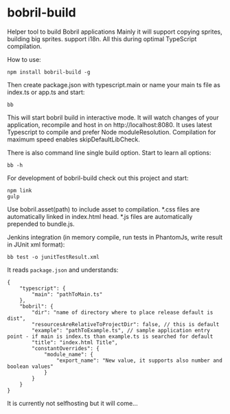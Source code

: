 # bobril-build
Helper tool to build Bobril applications
Mainly it will support copying sprites, building big sprites. support i18n. All this during optimal TypeScript compilation.

How to use:

	npm install bobril-build -g
	
Then create package.json with typescript.main or name your main ts file as index.ts or app.ts and start:

	bb
	
This will start bobril build in interactive mode. It will watch changes of your application, recompile and host in on http://localhost:8080. It uses latest Typescript to compile and prefer Node moduleResolution. Compilation for maximum speed enables skipDefaultLibCheck.

There is also command line single build option. Start to learn all options:

	bb -h

For development of bobril-build check out this project and start:

	npm link
	gulp

Use bobril.asset(path) to include asset to compilation. *.css files are automatically linked in index.html head. *.js files are automatically prepended to bundle.js.

Jenkins integration (in memory compile, run tests in PhantomJs, write result in JUnit xml format):

	bb test -o junitTestResult.xml

It reads `package.json` and understands:

	{
		"typescript": {
			"main": "pathToMain.ts"
		},
		"bobril": {
			"dir": "name of directory where to place release default is dist",
			"resourcesAreRelativeToProjectDir": false, // this is default
			"example": "pathToExample.ts", // sample application entry point - if main is index.ts than example.ts is searched for default
			"title": "index.html Title",
			"constantOverrides": {
				"module_name": {
					"export_name": "New value, it supports also number and boolean values"
				}
			}
		}
	}
	
It is currently not selfhosting but it will come...

